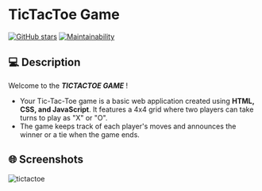 # TicTacToe Game
[![GitHub stars](https://img.shields.io/badge/Stars-0-yellow.svg?style=flat-square)](https://github.com/username/repository/stargazers)
[![Maintainability](https://img.shields.io/badge/Maintainability-100%25-brightgreen.svg?style=flat-square)](https://codeclimate.com/github/username/repository)


## :computer: Description
Welcome to the ***TICTACTOE GAME*** ! 
- Your Tic-Tac-Toe game is a basic web application created using **HTML, CSS, and JavaScript**. It features a 4x4 grid where two players can take turns to play as "X" or "O".
- The game keeps track of each player's moves and announces the winner or a tie when the game ends.

## :globe_with_meridians: Screenshots
![tictactoe](https://github.com/sophieLe256/Tictactoe_game/assets/102685323/f6c32881-907b-46f5-b814-028fe5ceb16d)
